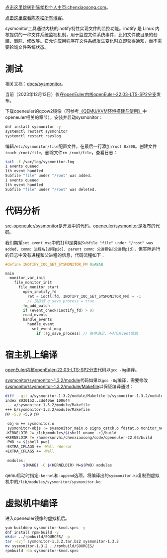 [点击这里跳转到陈孝松个人主页:chenxiaosong.com](http://chenxiaosong.com/)。

[点击这里查看陈孝松所有博客](http://chenxiaosong.com/blog)。

sysmonitor工具通过内核的inotify特性实现文件的监控功能。inotify 是 Linux 内核提供的一种文件系统监视机制，用于监控文件系统事件，比如文件或目录的创建、删除、修改等。它允许应用程序在文件系统发生变化时立即获得通知，而不需要轮询文件系统状态。

# 测试

相关文档：[docs/sysmonitor](https://gitee.com/openeuler/docs/tree/stable2-22.03_LTS_SP2/docs/zh/docs/sysmonitor)。

当前（2023年12月13日）仅在[openEuler内核openEuler-22.03-LTS-SP2分支](https://gitee.com/openeuler/kernel/tree/openEuler-22.03-LTS-SP2/)发布。

下载openeuler的qcow2镜像（可参考[《QEMU/KVM环境搭建与使用》](http://chenxiaosong.com/kernel/kernel-qemu-kvm.html)中openeuler相关的章节），安装并启动sysmonitor：
```sh
dnf install sysmonitor -y
systemctl restart sysmonitor
systemctl restart rsyslog
```

编辑`/etc/sysmonitor/file`配置文件，在最后一行添加`/root 0x300`。创建文件`touch /root/file`，删除文件`rm /root/file`，查看日志：
```sh
tail -f /var/log/sysmonitor.log
1 events queued
1th event handled
Subfile "file" under "/root" was added.
1 events queued
1th event handled
Subfile "file" under "/root" was deleted.
```

# 代码分析

[src-openeuler/sysmonitor](https://gitee.com/src-openeuler/sysmonitor)是开发中的代码。[openeuler/sysmonitor](https://gitee.com/openeuler/sysmonitor)是发布的代码。

我们期望`set_event_msg`中的打印是类似`Subfile "file" under "/root" was added, comm: 进程名[进程pid], parent comm: 父进程名[父进程pid]`，但实际运行的日志中没有进程和父进程的信息，代码流程如下：
```c
#define INOTIFY_IOC_SET_SYSMONITOR_FM 0xABAB

main
  monitor_var_init
    file_monitor_init
      file_monitor_start
        open_inotify_fd
          ret = ioctl(fd, INOTIFY_IOC_SET_SYSMONITOR_FM) = -1
          // 没执行 g_save_process = true
        fm_add_watch
        if (event_check(inotify_fd) > 0)
        read_events
        handle_events
          handle_event
            set_event_msg
              if (!g_save_process) // 条件满足，不打印event信息
```

# 宿主机上编译

[openEuler内核openEuler-22.03-LTS-SP2分支](https://gitee.com/openeuler/kernel/tree/openEuler-22.03-LTS-SP2/)代码以`gcc -Og`编译。

[sysmonitor/sysmonitor-1.3.2/module](https://gitee.com/openeuler/sysmonitor/tree/master/sysmonitor-1.3.2/module)代码如果以`gcc -Og`编译，需要修改[sysmonitor/sysmonitor-1.3.2/module/Makefile](https://gitee.com/openeuler/sysmonitor/blob/master/sysmonitor-1.3.2/module/Makefile)以保证编译通过：
```sh
diff --git a/sysmonitor-1.3.2/module/Makefile b/sysmonitor-1.3.2/module/Makefile
index 8030152..cdd40ae 100644
--- a/sysmonitor-1.3.2/module/Makefile
+++ b/sysmonitor-1.3.2/module/Makefile
@@ -5,9 +5,9 @@
 
 obj-m += sysmonitor.o
 sysmonitor-objs := sysmonitor_main.o signo_catch.o fdstat.o monitor_netdev.o
-KERNELDIR ?= /lib/modules/$(shell uname -r)/build
+KERNELDIR ?= /home/sonvhi/chenxiaosong/code/openeuler-22.03/build
 PWD := $(shell pwd)
-EXTRA_CFLAGS += -Wall -Werror
+EXTRA_CFLAGS += -Wall
 
 modules:
        $(MAKE) -C $(KERNELDIR) M=$(PWD) modules
```

qemu启动时指定`-kernel`和`-append`选项，将编译出的`sysmonitor.ko`复制到虚拟机中的`/lib/modules/sysmonitor/sysmonitor.ko`

# 虚拟机中编译

进入openeuler镜像的虚拟机后。

```sh
yum-builddep sysmonitor-kmod.spec -y
dnf install rpm-build -y
mkdir ../rpmbuild/SOURCES/ -p
tar -cvjf sysmonitor-1.3.2.tar.bz2 sysmonitor-1.3.2
mv sysmonitor-1.3.2 ../rpmbuild/SOURCES/
rpmbuild -ba sysmonitor-kmod.spec
```

